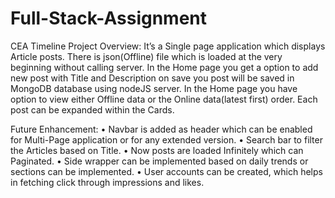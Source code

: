 # Full-Stack-Assignment
CEA Timeline
Project Overview:
It’s a Single page application which displays Article posts. There is json(Offline) file which is loaded at the very beginning without calling server. In the Home page you get a option to add new post with Title and Description on save you post will be saved in MongoDB database using nodeJS server. In the Home page you have option to view either Offline data or the Online data(latest first) order. Each post can be expanded within the Cards.

Future Enhancement:
•	Navbar is added as header which can be enabled for Multi-Page application or for any extended version.
•	Search bar to filter the Articles based on Title.
•	Now posts are loaded Infinitely which can Paginated.
•	Side wrapper can be implemented based on daily trends or sections can be implemented.
•	User accounts can be created, which helps in fetching click through impressions and likes.

